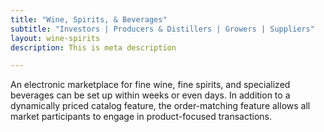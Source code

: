 ```yaml
---
title: "Wine, Spirits, & Beverages"
subtitle: "Investors | Producers & Distillers | Growers | Suppliers"
layout: wine-spirits
description: This is meta description

---
```

An electronic marketplace for fine wine, fine spirits, and specialized beverages can be set up within weeks or even days. In addition to a dynamically priced catalog feature, the order-matching feature allows all market participants to engage in product-focused transactions.
